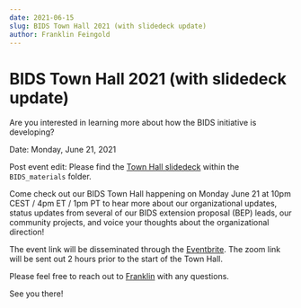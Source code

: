 ```yaml
---
date: 2021-06-15
slug: BIDS Town Hall 2021 (with slidedeck update)
author: Franklin Feingold
---
```


# BIDS Town Hall 2021 (with slidedeck update)

Are you interested in learning more about how the BIDS initiative is developing?

Date: Monday, June 21, 2021

<!--more-->

Post event edit: Please find the [Town Hall slidedeck](../BIDS-materials/BIDS_Town_Hall%20-OSR_2021.pdf) within the `BIDS_materials` folder.

Come check out our BIDS Town Hall happening on Monday June 21 at 10pm CEST / 4pm ET / 1pm PT to hear more about our organizational updates, status updates from several of our BIDS extension proposal (BEP) leads, our community projects, and voice your thoughts about the organizational direction!

The event link will be disseminated through the [Eventbrite](https://www.eventbrite.com/e/bids-town-hall-2021-tickets-159737297557). The zoom link will be sent out 2 hours prior to the start of the Town Hall.

Please feel free to reach out to [Franklin](mailto:ffein@stanford.edu) with any questions.

See you there!
